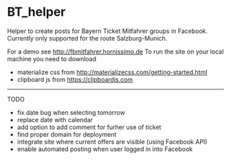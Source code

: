 # BT_helper
Helper to create posts for Bayern Ticket Mitfahrer groups in Facebook.
Currently only supported for the route Salzburg-Munich.

For a demo see http://fbmitfahrer.hornissimo.de
To run the site on your local machine you need to download
- materialize css from http://materializecss.com/getting-started.html
- clipboard js from https://clipboardjs.com

-------------------
TODO
- fix date bug when selecting tomorrow
- replace date with calendar
- add option to add comment for furher use of ticket
- find proper domain for deployment
- integrate site where current offers are visible (using Facebook API)
- enable automated posting when user logged in into Facebook


